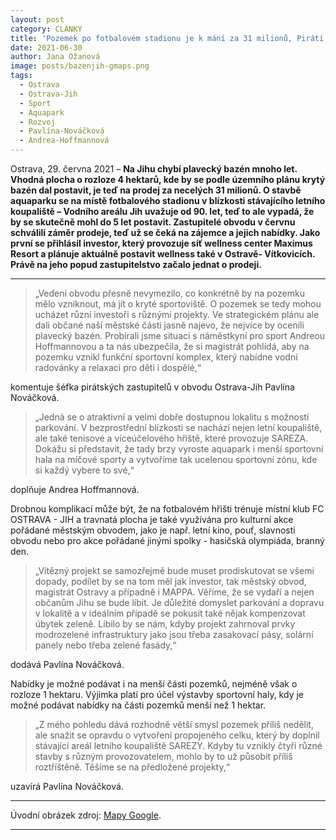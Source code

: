 ```yaml
---
layout: post
category: CLANKY
title: 'Pozemek po fotbalovém stadionu je k mání za 31 milionů, Piráti by tam rádi viděli sportovní komplex s plaveckým bazénem'
date: 2021-06-30
author: Jana Ožanová
image: posts/bazenjih-gmaps.png
tags:
  - Ostrava
  - Ostrava-Jih
  - Sport
  - Aquapark
  - Rozvoj
  - Pavlína-Nováčková
  - Andrea-Hoffmannová
---
```

Ostrava, 29. června 2021 – **Na Jihu chybí plavecký bazén mnoho let. Vhodná plocha o rozloze 4 hektarů, kde by se podle územního plánu krytý bazén dal postavit, je teď na prodej za necelých 31 milionů. O stavbě aquaparku se na místě fotbalového stadionu v blízkosti stávajícího letního koupaliště – Vodního areálu Jih uvažuje od 90. let, teď to ale vypadá, že by se skutečně mohl do 5 let postavit.  Zastupitelé obvodu v červnu schválili záměr prodeje, teď už se čeká na zájemce a jejich nabídky. Jako první se přihlásil investor, který provozuje síť wellness center Maximus Resort a plánuje aktuálně postavit wellness také v Ostravě- Vítkovicích. Právě na jeho popud zastupitelstvo začalo jednat o prodeji.**

<hr />

> „Vedení obvodu přesně nevymezilo, co konkrétně by na pozemku mělo vzniknout, má jít o kryté sportoviště. O pozemek se tedy mohou ucházet různí investoři s různými projekty. Ve strategickém plánu ale dali občané naší městské části jasně najevo, že nejvíce by ocenili plavecký bazén. Probírali jsme situaci s náměstkyní pro sport Andreou Hoffmannovou a ta nás ubezpečila, že si magistrát pohlídá, aby na pozemku vznikl funkční sportovní komplex, který nabídne vodní radovánky a relaxaci pro děti i dospělé,“

komentuje šéfka pirátských zastupitelů v obvodu Ostrava-Jih Pavlína Nováčková.

> „Jedná se o atraktivní a velmi dobře dostupnou lokalitu s možností parkování. V bezprostřední blízkosti se nachází nejen letní koupaliště, ale také tenisové a víceúčelového hřiště, které provozuje SAREZA. Dokážu si představit, že tady brzy vyroste aquapark i menší sportovní hala na míčové sporty a vytvoříme tak ucelenou sportovní zónu, kde si každý vybere to své,“

doplňuje Andrea Hoffmannová.

Drobnou komplikací může být, že na fotbalovém hřišti trénuje místní klub FC OSTRAVA - JIH a travnatá plocha je také využívána pro kulturní akce pořádané městským obvodem, jako je např. letní kino, pouť, slavnosti obvodu nebo pro akce pořádané jinými spolky - hasičská olympiáda, branný den.

> „Vítězný projekt se samozřejmě bude muset prodiskutovat se všemi dopady, podílet by se na tom měl jak investor, tak městský obvod, magistrát Ostravy a případně i MAPPA. Věříme, že se vydaří a nejen občanům Jihu se bude líbit. Je důležité domyslet parkování a dopravu v lokalitě a v ideálním případě se pokusit také nějak kompenzovat úbytek zeleně. Líbilo by se nám, kdyby projekt zahrnoval prvky modrozelené infrastruktury jako jsou třeba zasakovací pásy, solární panely nebo třeba zelené fasády,“

dodává Pavlína Nováčková.

Nabídky je možné podávat i na menší části pozemků, nejméně však o rozloze 1 hektaru. Výjimka platí pro účel výstavby sportovní haly, kdy je možné podávat nabídky na části pozemků menší než 1 hektar.

> „Z mého pohledu dává rozhodně větší smysl pozemek příliš nedělit, ale snažit se opravdu o vytvoření propojeného celku, který by doplnil stávající areál letního koupaliště SAREZY. Kdyby tu vznikly čtyři různé stavby s různým provozovatelem, mohlo by to už působit příliš roztříštěně. Těšíme se na předložené projekty,“

uzavírá Pavlína Nováčková.

---

Úvodní obrázek zdroj: [Mapy Google](https://goo.gl/maps/KKEiXjHAq2DJzisv7).

- - -

